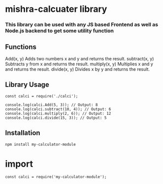 # mishra-calcuater library

### This library can be used with any JS based Frontend as well as Node.js backend to get some utility function

## Functions

 Add(x, y)
 Adds two numbers x and y and returns the result.
subtract(x, y)
Subtracts y from x and returns the result.
multiply(x, y)
Multiplies x and y and returns the result.
divide(x, y)
Divides x by y and returns the result.

## Library Usage 
```
const calci = require('./calci');

console.log(calci.Add(5, 3)); // Output: 8
console.log(calci.subtract(10, 4)); // Output: 6
console.log(calci.multiply(2, 6)); // Output: 12
console.log(calci.divide(15, 3)); // Output: 5
```

## Installation
``` 
npm install my-calculator-module
```

# import 
```
const calci = require('my-calculator-module');
```